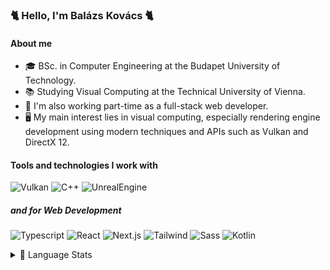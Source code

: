 ### 🐈 Hello, I'm Balázs Kovács 🐈
#### About me
- 🎓 BSc. in Computer Engineering at the Budapet University of Technology.
- 📚 Studying Visual Computing at the Technical University of Vienna.
- 💼 I'm also working part-time as a full-stack web developer.
- 🖥️ My main interest lies in visual computing, especially rendering engine development using modern techniques and APIs such as Vulkan and DirectX 12.

#### Tools and technologies I work with
![Vulkan](https://img.shields.io/badge/Vulkan-%23AC162C?logo=vulkan)
![C++](https://img.shields.io/badge/C%2B%2B-%2300599C?logo=c%2B%2B)
![UnrealEngine](https://img.shields.io/badge/Unreal%20Engine-%230E1128?logo=unrealengine)

##### and for Web Development
![Typescript](https://img.shields.io/badge/Typescript-%23282C34.svg?&style=flat-square&logo=typescript&logoColor=3178C6)
![React](https://img.shields.io/badge/-React-%23282C34?style=flat-square&logo=react)
![Next.js](https://img.shields.io/badge/-Next.js-%23282C34?style=flat-square&logo=Next.js&logoColor=#000000)
![Tailwind](https://img.shields.io/badge/Tailwind-%23083344?logo=tailwindcss)
![Sass](https://img.shields.io/badge/-Sass-%23282C34?style=flat-square&logo=Sass&logoColor=#CC6699)
![Kotlin](https://img.shields.io/badge/-Kotlin-%23282C34?style=flat-square&logo=Kotlin&logoColor=#7F52FF)

<details>
  <summary>🧮 Language Stats</summary>
  <br/>
  <a href="https://github.com/anuraghazra/github-readme-stats"><img alt="Andromeda's top languages" src="https://github-readme-stats.vercel.app/api/top-langs/?username=andromeda08&layout=compact&theme=graywhite&hide=css" /></a>
</details
